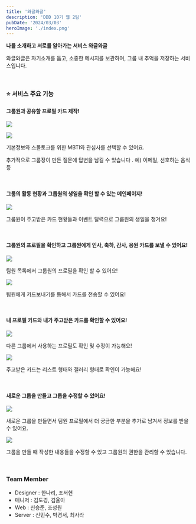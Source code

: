 ```yaml
---
title: '와글와글'
description: 'DDD 10기 웹 2팀'
pubDate: '2024/03/03'
heroImage: './index.png'
---
```


**나를 소개하고 서로를 알아가는 서비스 와글와글**

와글와글은 자기소개를 돕고, 소중한 메시지를 보관하며, 그룹 내 추억을 저장하는 서비스입니다.

&nbsp;

### ⭐️ 서비스 주요 기능

#### 그룹원과 공유할 프로필 카드 제작!

![](https://dddset.notion.site/image/https%3A%2F%2Fprod-files-secure.s3.us-west-2.amazonaws.com%2F74278ccf-ea4a-4885-a832-43c79a9f5e14%2F9be50ad3-5767-4a15-b268-10e5311ac8f5%2FUntitled.png?table=block&id=d253078a-eff0-46dc-b0aa-f0d057fa2a0d&spaceId=74278ccf-ea4a-4885-a832-43c79a9f5e14&width=1800&userId=&cache=v2)

![](https://dddset.notion.site/image/https%3A%2F%2Fprod-files-secure.s3.us-west-2.amazonaws.com%2F74278ccf-ea4a-4885-a832-43c79a9f5e14%2F1a946488-8a34-46d2-8679-ba03c94edf49%2FUntitled.png?table=block&id=7d3b6784-a217-4919-bb9e-50bdac3c18e9&spaceId=74278ccf-ea4a-4885-a832-43c79a9f5e14&width=1800&userId=&cache=v2)

기본정보와 스몰토크를 위한 MBTI와 관심사를 선택할 수 있어요.

추가적으로 그룹장이 만든 질문에 답변을 남길 수 있습니다 . 예) 이메일, 선호하는 음식 등

&nbsp;

#### 그룹의 활동 현황과 그룹원의 생일을 확인 할 수 있는 메인페이지!

![](https://dddset.notion.site/image/https%3A%2F%2Fprod-files-secure.s3.us-west-2.amazonaws.com%2F74278ccf-ea4a-4885-a832-43c79a9f5e14%2Fb145d37a-b8d7-4939-a88d-bfbb5c19dfe9%2FUntitled.png?table=block&id=e2ce407f-4784-4af8-a01e-2159d853da94&spaceId=74278ccf-ea4a-4885-a832-43c79a9f5e14&width=1800&userId=&cache=v2)

그룹원이 주고받은 카드 현황들과 이벤트 달력으로 그룹원의 생일을 챙겨요!

&nbsp;

#### 그룹원의 프로필을 확인하고 그룹원에게 인사, 축하, 감사, 응원 카드를 보낼 수 있어요!

![](https://dddset.notion.site/image/https%3A%2F%2Fprod-files-secure.s3.us-west-2.amazonaws.com%2F74278ccf-ea4a-4885-a832-43c79a9f5e14%2F726fd115-e312-46b1-bbe8-35ab30d573d9%2FUntitled.png?table=block&id=e7c94290-dd04-415f-ad8a-9bd4186d9ead&spaceId=74278ccf-ea4a-4885-a832-43c79a9f5e14&width=1800&userId=&cache=v2)

팀원 목록에서 그룹원의 프로필을 확인 할 수 있어요!

![](https://dddset.notion.site/image/https%3A%2F%2Fprod-files-secure.s3.us-west-2.amazonaws.com%2F74278ccf-ea4a-4885-a832-43c79a9f5e14%2F527fab8b-e273-4587-b1ba-ddb7cbafffe4%2FUntitled.png?table=block&id=6c30a1c2-4323-4df5-a037-f579610339b3&spaceId=74278ccf-ea4a-4885-a832-43c79a9f5e14&width=1800&userId=&cache=v2)

팀원에게 카드보내기를 통해서 카드를 전송할 수 있어요!

&nbsp;

#### 내 프로필 카드와 내가 주고받은 카드를 확인할 수 있어요!

![](https://dddset.notion.site/image/https%3A%2F%2Fprod-files-secure.s3.us-west-2.amazonaws.com%2F74278ccf-ea4a-4885-a832-43c79a9f5e14%2F21c75453-eaf9-41d2-8df3-8e0d6e7d8e7a%2FUntitled.png?table=block&id=2a58c786-be05-4988-b6df-785e942471d0&spaceId=74278ccf-ea4a-4885-a832-43c79a9f5e14&width=1800&userId=&cache=v2)

다른 그룹에서 사용하는 프로필도 확인 및 수정이 가능해요!

![](https://dddset.notion.site/image/https%3A%2F%2Fprod-files-secure.s3.us-west-2.amazonaws.com%2F74278ccf-ea4a-4885-a832-43c79a9f5e14%2F004a99f6-7c65-4388-972c-2a3740fd651f%2FUntitled.png?table=block&id=b3975953-82f4-4be7-92b8-eafae901e20d&spaceId=74278ccf-ea4a-4885-a832-43c79a9f5e14&width=1800&userId=&cache=v2)

주고받은 카드는 리스트 형태와 갤러리 형태로 확인이 가능해요!

&nbsp;

#### 새로운 그룹을 만들고 그룹을 수정할 수 있어요!

![](https://dddset.notion.site/image/https%3A%2F%2Fprod-files-secure.s3.us-west-2.amazonaws.com%2F74278ccf-ea4a-4885-a832-43c79a9f5e14%2Fc182ed6d-4863-496f-b5cb-055aaa6a2d15%2FUntitled.png?table=block&id=cc73193a-7670-4c13-b5f7-4f7084656370&spaceId=74278ccf-ea4a-4885-a832-43c79a9f5e14&width=1800&userId=&cache=v2)

새로운 그룹을 만들면서 팀원 프로필에서 더 궁금한 부분을 추가로 남겨서 정보를 받을 수 있어요.

![](https://dddset.notion.site/image/https%3A%2F%2Fprod-files-secure.s3.us-west-2.amazonaws.com%2F74278ccf-ea4a-4885-a832-43c79a9f5e14%2Fad550308-c00b-4e66-876a-4578657ec8b4%2FUntitled.png?table=block&id=91795667-94d9-475f-b991-48189fe37e5d&spaceId=74278ccf-ea4a-4885-a832-43c79a9f5e14&width=1800&userId=&cache=v2)

그룹을 만들 때 작성한 내용들을 수정할 수 있고 그룹원의 권한을 관리할 수 있습니다.

&nbsp;

### Team Member

- Designer : 한나리, 조서현
- 매니저 : 김도경, 김율아
- Web : 신승준, 조성원
- Server : 신민수, 박경서, 최사라
